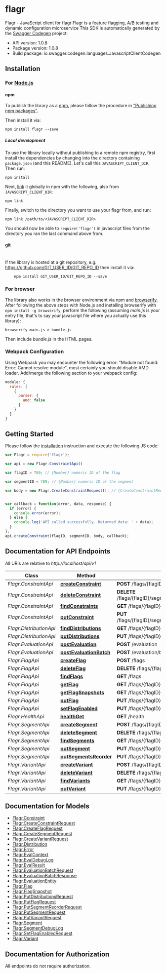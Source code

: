 # flagr

Flagr - JavaScript client for flagr
Flagr is a feature flagging, A/B testing and dynamic configuration microservice
This SDK is automatically generated by the [Swagger Codegen](https://github.com/swagger-api/swagger-codegen) project:

- API version: 1.0.8
- Package version: 1.0.8
- Build package: io.swagger.codegen.languages.JavascriptClientCodegen

## Installation

### For [Node.js](https://nodejs.org/)

#### npm

To publish the library as a [npm](https://www.npmjs.com/),
please follow the procedure in ["Publishing npm packages"](https://docs.npmjs.com/getting-started/publishing-npm-packages).

Then install it via:

```shell
npm install flagr --save
```

##### Local development

To use the library locally without publishing to a remote npm registry, first install the dependencies by changing 
into the directory containing `package.json` (and this README). Let's call this `JAVASCRIPT_CLIENT_DIR`. Then run:

```shell
npm install
```

Next, [link](https://docs.npmjs.com/cli/link) it globally in npm with the following, also from `JAVASCRIPT_CLIENT_DIR`:

```shell
npm link
```

Finally, switch to the directory you want to use your flagr from, and run:

```shell
npm link /path/to/<JAVASCRIPT_CLIENT_DIR>
```

You should now be able to `require('flagr')` in javascript files from the directory you ran the last 
command above from.

#### git
#
If the library is hosted at a git repository, e.g.
https://github.com/GIT_USER_ID/GIT_REPO_ID
then install it via:

```shell
    npm install GIT_USER_ID/GIT_REPO_ID --save
```

### For browser

The library also works in the browser environment via npm and [browserify](http://browserify.org/). After following
the above steps with Node.js and installing browserify with `npm install -g browserify`,
perform the following (assuming *main.js* is your entry file, that's to say your javascript file where you actually 
use this library):

```shell
browserify main.js > bundle.js
```

Then include *bundle.js* in the HTML pages.

### Webpack Configuration

Using Webpack you may encounter the following error: "Module not found: Error:
Cannot resolve module", most certainly you should disable AMD loader. Add/merge
the following section to your webpack config:

```javascript
module: {
  rules: [
    {
      parser: {
        amd: false
      }
    }
  ]
}
```

## Getting Started

Please follow the [installation](#installation) instruction and execute the following JS code:

```javascript
var Flagr = require('flagr');

var api = new Flagr.ConstraintApi()

var flagID = 789; // {Number} numeric ID of the flag

var segmentID = 789; // {Number} numeric ID of the segment

var body = new Flagr.CreateConstraintRequest(); // {CreateConstraintRequest} create a constraint


var callback = function(error, data, response) {
  if (error) {
    console.error(error);
  } else {
    console.log('API called successfully. Returned data: ' + data);
  }
};
api.createConstraint(flagID, segmentID, body, callback);

```

## Documentation for API Endpoints

All URIs are relative to *http://localhost/api/v1*

Class | Method | HTTP request | Description
------------ | ------------- | ------------- | -------------
*Flagr.ConstraintApi* | [**createConstraint**](docs/ConstraintApi.md#createConstraint) | **POST** /flags/{flagID}/segments/{segmentID}/constraints | 
*Flagr.ConstraintApi* | [**deleteConstraint**](docs/ConstraintApi.md#deleteConstraint) | **DELETE** /flags/{flagID}/segments/{segmentID}/constraints/{constraintID} | 
*Flagr.ConstraintApi* | [**findConstraints**](docs/ConstraintApi.md#findConstraints) | **GET** /flags/{flagID}/segments/{segmentID}/constraints | 
*Flagr.ConstraintApi* | [**putConstraint**](docs/ConstraintApi.md#putConstraint) | **PUT** /flags/{flagID}/segments/{segmentID}/constraints/{constraintID} | 
*Flagr.DistributionApi* | [**findDistributions**](docs/DistributionApi.md#findDistributions) | **GET** /flags/{flagID}/segments/{segmentID}/distributions | 
*Flagr.DistributionApi* | [**putDistributions**](docs/DistributionApi.md#putDistributions) | **PUT** /flags/{flagID}/segments/{segmentID}/distributions | 
*Flagr.EvaluationApi* | [**postEvaluation**](docs/EvaluationApi.md#postEvaluation) | **POST** /evaluation | 
*Flagr.EvaluationApi* | [**postEvaluationBatch**](docs/EvaluationApi.md#postEvaluationBatch) | **POST** /evaluation/batch | 
*Flagr.FlagApi* | [**createFlag**](docs/FlagApi.md#createFlag) | **POST** /flags | 
*Flagr.FlagApi* | [**deleteFlag**](docs/FlagApi.md#deleteFlag) | **DELETE** /flags/{flagID} | 
*Flagr.FlagApi* | [**findFlags**](docs/FlagApi.md#findFlags) | **GET** /flags | 
*Flagr.FlagApi* | [**getFlag**](docs/FlagApi.md#getFlag) | **GET** /flags/{flagID} | 
*Flagr.FlagApi* | [**getFlagSnapshots**](docs/FlagApi.md#getFlagSnapshots) | **GET** /flags/{flagID}/snapshots | 
*Flagr.FlagApi* | [**putFlag**](docs/FlagApi.md#putFlag) | **PUT** /flags/{flagID} | 
*Flagr.FlagApi* | [**setFlagEnabled**](docs/FlagApi.md#setFlagEnabled) | **PUT** /flags/{flagID}/enabled | 
*Flagr.HealthApi* | [**healthGet**](docs/HealthApi.md#healthGet) | **GET** /health | 
*Flagr.SegmentApi* | [**createSegment**](docs/SegmentApi.md#createSegment) | **POST** /flags/{flagID}/segments | 
*Flagr.SegmentApi* | [**deleteSegment**](docs/SegmentApi.md#deleteSegment) | **DELETE** /flags/{flagID}/segments/{segmentID} | 
*Flagr.SegmentApi* | [**findSegments**](docs/SegmentApi.md#findSegments) | **GET** /flags/{flagID}/segments | 
*Flagr.SegmentApi* | [**putSegment**](docs/SegmentApi.md#putSegment) | **PUT** /flags/{flagID}/segments/{segmentID} | 
*Flagr.SegmentApi* | [**putSegmentsReorder**](docs/SegmentApi.md#putSegmentsReorder) | **PUT** /flags/{flagID}/segments/reorder | 
*Flagr.VariantApi* | [**createVariant**](docs/VariantApi.md#createVariant) | **POST** /flags/{flagID}/variants | 
*Flagr.VariantApi* | [**deleteVariant**](docs/VariantApi.md#deleteVariant) | **DELETE** /flags/{flagID}/variants/{variantID} | 
*Flagr.VariantApi* | [**findVariants**](docs/VariantApi.md#findVariants) | **GET** /flags/{flagID}/variants | 
*Flagr.VariantApi* | [**putVariant**](docs/VariantApi.md#putVariant) | **PUT** /flags/{flagID}/variants/{variantID} | 


## Documentation for Models

 - [Flagr.Constraint](docs/Constraint.md)
 - [Flagr.CreateConstraintRequest](docs/CreateConstraintRequest.md)
 - [Flagr.CreateFlagRequest](docs/CreateFlagRequest.md)
 - [Flagr.CreateSegmentRequest](docs/CreateSegmentRequest.md)
 - [Flagr.CreateVariantRequest](docs/CreateVariantRequest.md)
 - [Flagr.Distribution](docs/Distribution.md)
 - [Flagr.Error](docs/Error.md)
 - [Flagr.EvalContext](docs/EvalContext.md)
 - [Flagr.EvalDebugLog](docs/EvalDebugLog.md)
 - [Flagr.EvalResult](docs/EvalResult.md)
 - [Flagr.EvaluationBatchRequest](docs/EvaluationBatchRequest.md)
 - [Flagr.EvaluationBatchResponse](docs/EvaluationBatchResponse.md)
 - [Flagr.EvaluationEntity](docs/EvaluationEntity.md)
 - [Flagr.Flag](docs/Flag.md)
 - [Flagr.FlagSnapshot](docs/FlagSnapshot.md)
 - [Flagr.PutDistributionsRequest](docs/PutDistributionsRequest.md)
 - [Flagr.PutFlagRequest](docs/PutFlagRequest.md)
 - [Flagr.PutSegmentReorderRequest](docs/PutSegmentReorderRequest.md)
 - [Flagr.PutSegmentRequest](docs/PutSegmentRequest.md)
 - [Flagr.PutVariantRequest](docs/PutVariantRequest.md)
 - [Flagr.Segment](docs/Segment.md)
 - [Flagr.SegmentDebugLog](docs/SegmentDebugLog.md)
 - [Flagr.SetFlagEnabledRequest](docs/SetFlagEnabledRequest.md)
 - [Flagr.Variant](docs/Variant.md)


## Documentation for Authorization

 All endpoints do not require authorization.

